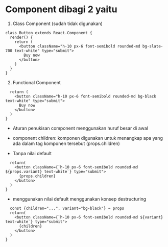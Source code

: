 # Component dibagi 2 yaitu
1. Class Component (sudah tidak digunakan)
``` import React from "react"
class Button extends React.Component {
  render() {
    return (
      <button className="h-10 px-6 font-semibold rounded-md bg-slate-700 text-white" type="submit">
        Buy now
      </button>
    )
  }
}
```

2. Functional Component
``` function ButtonBlack() {
  return (
    <button className="h-10 px-6 font-semibold rounded-md bg-black text-white" type="submit">
      Buy now
    </button>
  )
}
````

- Aturan penukisan component menggunakan huruf besar di awal

- component children: komponen digunakan untuk menangkap apa yang ada dalam tag komponen tersebut (props.children)

- Tanpa nilai default
```const Button = (props) => {
  return(
    <button className={`h-10 px-6 font-semibold rounded-md ${props.variant} text-white`} type="submit">
      {props.children}
    </button>
  )
}
```
- menggunakan nilai default menggunakan konsep destructuring
``` const Button = (props) => {
  const {children="...", variant="bg-black"} = props
  return(
    <button className={`h-10 px-6 font-semibold rounded-md ${variant} text-white`} type="submit">
      {children}
    </button>
  )
}
```
